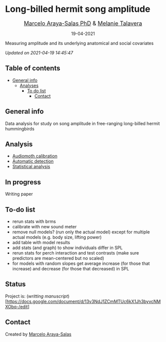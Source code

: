 Long-billed hermit song amplitude
================
<center>

<font size="4"><a href="http://marceloarayasalas.weebly.com/">Marcelo
Araya-Salas PhD</a> &
<a href="https://scholar.google.com/citations?user=0a8k9T8AAAAJ&hl=es&oi=ao">
Melanie Talavera</a></font>

</center>
<center>

19-04-2021

</center>

<!-- Description  -->

Measuring amplitude and its underlying anatomical and social covariates

*Updated on 2021-04-19 14:45:47*

<!-- README.md is generated from README.Rmd. Please edit that file -->

## Table of contents

  - [General info](#general-info)
      - [Analyses](#Analyses)
          - [To do list](#to-do-list)
              - [Contact](#contact)

## General info

Data analysis for study on song amplitude in free-ranging long-billed
hermit hummingbirds

## Analysis

  - [Audiomoth
    calibration](https://rpubs.com/marcelo-araya-salas/755524)
  - [Automatic detection](https://rpubs.com/marcelo-araya-salas/755667)
  - [Statistical analysis](https://rpubs.com/marcelo-araya-salas/757288)

## In progress

Writing paper

## To-do list

- rerun stats with brms
- calibrate with new sound meter
- remove null models? (run only the actual model) except for multiple actual models (e.g. body size, lifting power)
- add table with model results
- add stats (and graph) to show individuals differ in SPL
- rerun stats for perch interaction and test contrasts (make sure predictors are mean-centered but no scaled)
- for models with random slopes get average increase (for those that increase) and decrease (for those that decreased) in SPL

## Status

Project is: (*writting manuscript*)[https://docs.google.com/document/d/13v3NdJ1ZCmMTUc6kX1Jh3byvcNMXObq-/edit]

## Contact

Created by [Marcelo Araya-Salas](https://marceloarayasalas.weebly.com/)



